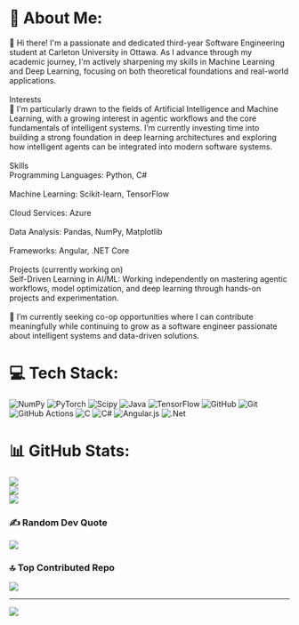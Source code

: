 # 💫 About Me:
👋 Hi there! I'm a passionate and dedicated third-year Software Engineering student at Carleton University in Ottawa. As I advance through my academic journey, I'm actively sharpening my skills in Machine Learning and Deep Learning, focusing on both theoretical foundations and real-world applications.<br><br>Interests<br>🌟 I'm particularly drawn to the fields of Artificial Intelligence and Machine Learning, with a growing interest in agentic workflows and the core fundamentals of intelligent systems. I’m currently investing time into building a strong foundation in deep learning architectures and exploring how intelligent agents can be integrated into modern software systems.<br><br>Skills<br>Programming Languages: Python, C#<br><br>Machine Learning: Scikit-learn, TensorFlow<br><br>Cloud Services: Azure<br><br>Data Analysis: Pandas, NumPy, Matplotlib<br><br>Frameworks: Angular, .NET Core<br><br>Projects (currently working on)<br>Self-Driven Learning in AI/ML: Working independently on mastering agentic workflows, model optimization, and deep learning through hands-on projects and experimentation.<br><br>💼 I’m currently seeking co-op opportunities where I can contribute meaningfully while continuing to grow as a software engineer passionate about intelligent systems and data-driven solutions.


# 💻 Tech Stack:
![NumPy](https://img.shields.io/badge/numpy-%23013243.svg?style=for-the-badge&logo=numpy&logoColor=white) ![PyTorch](https://img.shields.io/badge/PyTorch-%23EE4C2C.svg?style=for-the-badge&logo=PyTorch&logoColor=white) ![Scipy](https://img.shields.io/badge/SciPy-%230C55A5.svg?style=for-the-badge&logo=scipy&logoColor=%white) ![Java](https://img.shields.io/badge/java-%23ED8B00.svg?style=for-the-badge&logo=openjdk&logoColor=white) ![TensorFlow](https://img.shields.io/badge/TensorFlow-%23FF6F00.svg?style=for-the-badge&logo=TensorFlow&logoColor=white) ![GitHub](https://img.shields.io/badge/github-%23121011.svg?style=for-the-badge&logo=github&logoColor=white) ![Git](https://img.shields.io/badge/git-%23F05033.svg?style=for-the-badge&logo=git&logoColor=white) ![GitHub Actions](https://img.shields.io/badge/github%20actions-%232671E5.svg?style=for-the-badge&logo=githubactions&logoColor=white) ![C](https://img.shields.io/badge/c-%2300599C.svg?style=for-the-badge&logo=c&logoColor=white) ![C#](https://img.shields.io/badge/c%23-%23239120.svg?style=for-the-badge&logo=csharp&logoColor=white) ![Angular.js](https://img.shields.io/badge/angular.js-%23E23237.svg?style=for-the-badge&logo=angularjs&logoColor=white) ![.Net](https://img.shields.io/badge/.NET-5C2D91?style=for-the-badge&logo=.net&logoColor=white)
# 📊 GitHub Stats:
![](https://github-readme-stats.vercel.app/api?username=sanizzz&theme=dark&hide_border=false&include_all_commits=false&count_private=false)<br/>
![](https://nirzak-streak-stats.vercel.app/?user=sanizzz&theme=dark&hide_border=false)<br/>
![](https://github-readme-stats.vercel.app/api/top-langs/?username=sanizzz&theme=dark&hide_border=false&include_all_commits=false&count_private=false&layout=compact)


### ✍️ Random Dev Quote
![](https://quotes-github-readme.vercel.app/api?type=horizontal&theme=radical)

### 🔝 Top Contributed Repo
![](https://github-contributor-stats.vercel.app/api?username=sanizzz&limit=5&theme=dark&combine_all_yearly_contributions=true)

---
[![](https://visitcount.itsvg.in/api?id=sanizzz&icon=0&color=0)](https://visitcount.itsvg.in)

<!-- Proudly created with GPRM ( https://gprm.itsvg.in ) -->
